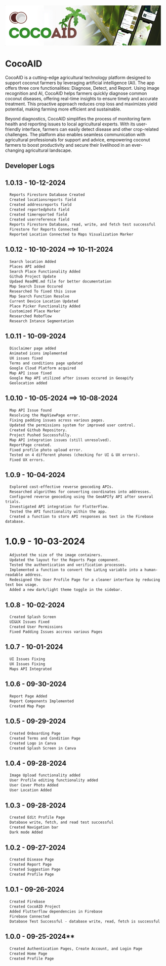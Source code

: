 ![image alt](https://github.com/kigderskrt/CocoAID/blob/main/CocoAID%20Banner.png?raw=true)
# CocoAID


CocoAID is a cutting-edge agricultural technology platform designed to support coconut farmers by leveraging artificial intelligence (AI). The app offers three core functionalities: Diagnose, Detect, and Report. Using image recognition and AI, CocoAID helps farmers quickly diagnose common coconut diseases, offering real-time insights to ensure timely and accurate treatment. This proactive approach reduces crop loss and maximizes yield potential, making farming more efficient and sustainable.

Beyond diagnostics, CocoAID simplifies the process of monitoring farm health and reporting issues to local agricultural experts. With its user-friendly interface, farmers can easily detect disease and other crop-related challenges. The platform also enables seamless communication with agricultural professionals for support and advice, empowering coconut farmers to boost productivity and secure their livelihood in an ever-changing agricultural landscape.

## Developer Logs

## 1.0.13 - 10-12-2024
      Reports Firestore Database Created
      Created locationsreports field
      Created addressreports field
      Created reportedphoto field
      Created timereported field
      Created userreference field
      Reports Firestore Database, read, write, and fetch test successful
      Firestore for Reports Connected
      Reported Location Connected to Maps Visualization Marker
## 1.0.12 - 10-10-2024 ==> 10-11-2024
      Search location Added
      Places API added
      Search Place Functionality Added
      Github Project Update
      Updaed ReadME.md file for better documentation
      Map Search Issue Occured
      Researched To fixed this issue
      Map Search Function Resolve
      Current Device Location Updated
      Place Picker Functionality Added
      Customized Place Marker
      Researched Roboflow
      Research Intance Segmentation
## 1.0.11 - 10-09-2024
      Disclaimer page added
      Animated icons implemented
      UX issues fixed
      Terms and conditions page updated
      Google Cloud Platform acquired
      Map API issue fixed
      Google Map API utilized after issues occured in Geoapify
      Geolocation added
## 1.0.10 - 10-05-2024 ==> 10-08-2024
      Map API Issue found
      Resolving the MapViewPage error.
      Fixing padding issues across various pages.
      Updated the permissions system for improved user control.
      Created Github Repository.
      Project Pushed Successfully.
      Map API integration issues (still unresolved).
      ReportPage created.
      Fixed profile photo upload error.
      Tested on 4 different phones (checking for UI & UX errors).
      Fixed UX errors.
## 1.0.9 - 10-04-2024
      Explored cost-effective reverse geocoding APIs.
      Researched algorithms for converting coordinates into addresses.
      Configured reverse geocoding using the GeoAPIfy API after several trials.
      Investigated API integration for FlutterFlow.
      Tested the API functionality within the app.
      Created a function to store API responses as text in the Firebase database.
# 1.0.9 - 10-03-2024
      Adjusted the size of the image containers.
      Updated the layout for the Reports Page component.
      Tested the authentication and verification processes.
      Implemented a function to convert the LatLng variable into a human-readable address.
      Redesigned the User Profile Page for a cleaner interface by reducing text box usage.
      Added a new dark/light theme toggle in the sidebar.
## 1.0.8 - 10-02-2024
      Created Splash Screen
      UI&UX Issues Fixed
      Created User Permissions
      Fixed Padding Issues accross various Pages
## 1.0.7 - 10-01-2024
      UI Issues Fixing
      UX Issues Fixing
      Maps API Integrated
## 1.0.6 - 09-30-2024
      Report Page Added
      Report Components Implemented
      Created Map Page
## 1.0.5 - 09-29-2024
      Created Onboarding Page
      Created Terms and Condition Page
      Created Logo in Canva
      Created Splash Screen in Canva
## 1.0.4 - 09-28-2024
      Image Upload functionality added
      User Profile editing functionality added
      User Cover Photo Added
      User Location Added
## 1.0.3 - 09-28-2024
      Created Edit Profile Page
      Database write, fetch, and read test successful
      Created Navigation bar
      Dark mode Added
## 1.0.2 - 09-27-2024
      Created Disease Page
      Created Report Page
      Created Suggestion Page
      Created Profile Page
## 1.0.1 - 09-26-2024
      Created Firebase
      Created CocoAID Project
      Added Flutterflow dependencies in Firebase
      Firebase Connected
      Database Test Successful - database write, read, fetch is successful
## 1.0.0 - 09-25-2024**
      Created Authentication Pages, Create Account, and Login Page
      Created Home Page
      Created Profile Page




